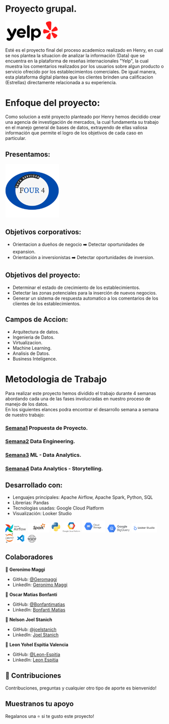 # Proyecto grupal. 

<img src="Assets/Yelp_Logo.png" width=170>

Esté es el proyecto final del proceso academico realizado en Henry, en cual se nos plantea la situacion de analizar la información (Data) que se encuentra en la plataforma de reseñas internacionales "Yelp", la cual muestra los comentarios realizados por los usuarios sobre algun producto o servicio ofrecido por los establecimientos comerciales. De igual manera, esta plataforma digital plantea que los clientes brinden una calificacion (Estrellas) directamente relacionada a su experiencia.

# Enfoque del proyecto:
Como solucion a esté proyecto planteado por Henry hemos decidido crear una agencia de investigación de mercados, la cual fundamenta su trabajo en el manejo general de bases de datos, extrayendo de ellas valiosa información que permite el logro de los objetivos de cada caso en particular.

## Presentamos:
<img src="Assets/Data%20Services.png" width = 170>

## Objetivos corporativos:
- Orientacion a dueños de negocio :arrow_right: Detectar oportunidades de expansion.
- Orientación a inversionistas :arrow_right: Detectar oportunidades de inversion.

## Objetivos del proyecto:
- Determinar el estado de crecimiento de los establecimientos.
- Detectar las zonas potenciales para la inserción de nuevos negocios.
- Generar un sistema de respuesta automatico a los comentarios de los clientes de los establecimientos.

## Campos de Accion:
 * Arquitectura de datos.<br>
 * Ingenieria de Datos.<br>
 * Virtualizacion.<br>
 * Machine Learning.<br>
 * Analisis de Datos.<br>
 * Business Inteligence.<br>


# Metodologia de Trabajo
Para realizar este proyecto hemos dividido el trabajo durante 4 semanas abordando cada una de las fases involucradas en nuestro proceso de manejo de los datos.<br> En los siguientes elances podra encontrar el desarrollo semana a semana de nuestro trabajo:<br>
### [Semana1](https://github.com/Leon-Espitia/Yelp_PGrupal_11/tree/main/Semana%201) Propuesta de Proyecto.<br>
### [Semana2](https://github.com/Leon-Espitia/Yelp_PGrupal_11/tree/main/Semana%202) Data Engineering.<br>
### [Semana3](https://github.com/Leon-Espitia/Yelp_PGrupal_11/tree/main/Semana%203) ML - Data Analytics.<br>
### [Semana4](https://github.com/Leon-Espitia/Yelp_PGrupal_11/tree/main/Semana%203) Data Analytics - Storytelling.<br>

## Desarrollado con:

- Lenguajes principales: Apache Airflow, Apache Spark, Python, SQL<br>
- Librerias: Pandas<br>
- Tecnologias usadas: Google Cloud Platform<br>
- Visualización: Looker Studio <br>

 <img src="Assets/AirflowLogo.png" width = 65>&ensp;<img src="Assets/spark.png" width = 68>&ensp;<img src="Assets/python_logo.jpeg" width = 28>&ensp;<img src="Assets/google_cloudd_platform.png" width = 55>&ensp;<img src="Assets\logo-googlecloudstorage.png" width = 73>&ensp;<img src="Assets\google-bigquery.png" width = 70>&ensp;<img src="Assets/LookerStudio-logo.png" width = 80>&ensp;&ensp;<img src="Assets\jupyter_logo.png" width = 27>&ensp;<img src="Assets\vscode_logo.jpeg" width = 30>&ensp;<img src="Assets\www.png" width = 27>

## Colaboradores

👤 **Geronimo Maggi**

- GitHub: [@Geromaggi](https://github.com/Geromaggi)
- LinkedIn: [Geronimo Maggi](https://www.linkedin.com/in/geronimo-maggi-data-scientist)

👤 **Oscar Matias Bonfanti**

- GitHub: [@Bonfantimatias](https://github.com/Bonfantimatias)
- LinkedIn: [Bonfanti Matias](https://linkedin.com/in/matiasbonfanti)

👤 **Nelson Joel Stanich**

- GitHub: [@joelstanich](https://github.com/joelstanich)
- LinkedIn: [Joel Stanich](https://linkedin.com/in/joelstanich)

👤 **Leon Yohel Espitia Valencia**

- GitHub: [@Leon-Espitia](https://github.com/Leon-Espitia)
- LinkedIn: [Leon Espitia](https://www.linkedin.com/in/leon-espitia/)

## 🤝 Contribuciones

Contribuciones, preguntas y cualquier otro tipo de aporte es bienvenido!


## Muestranos tu apoyo

Regalanos una ⭐️ si te gusto este proyecto!
